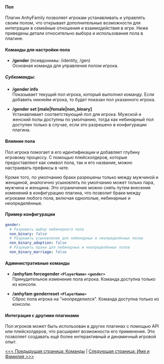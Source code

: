 #### Пол
Плагин AnhyFamily позволяет игрокам устанавливать и управлять своим полом, что открывает дополнительные возможности для интеграции в семейные отношения и взаимодействия в игре. Ниже приведены детали относительно выбора и использования пола в плагине.

#### Команды для настройки пола
- **/gender** (псевдонимы: /identity, /gen)  
  Основная команда для управления полом игрока.

##### Субкоманды:
- **/gender info**  
  Показывает текущий пол игрока, который выполнил команду. Если добавить никнейм игрока, то будет показан пол указанного игрока.

- **/gender set [male|female|non_binary]**  
  Устанавливает соответствующий пол для игрока. Мужской и женский полы доступны по умолчанию, тогда как небинарный пол доступен только в случае, если это разрешено в конфигурации плагина.

#### Влияние пола
Пол игрока помогает в его идентификации и добавляет глубину игровому процессу. С помощью плейсхолдеров, которые предоставляют как символ пола, так и его название, можно настраивать префиксы в чате.

Кроме того, по умолчанию браки разрешены только между мужчиной и женщиной, аналогично усыновлять по умолчанию может только пара, мужчина и женщина. Это ограничение можно снять путем внесения изменений в конфигурацию плагина, что позволит браки между игроками любого пола, включая однополые, небинарные и неопределённые.

#### Пример конфигурации
```yaml
gender:
  # Разрешить выбор небинарного пола
  non_binary: false
  # Разрешить усыновление для небинарных и неопределённых полов
  non_binary_adoption: false
  # Разрешить браки для небинарных и неопределённых полов
  non_binary_marriage: false
```

#### Административные команды
- **/anhyfam forcegender `<PlayerName>` `<gender>`**  
  Принудительное изменение пола игрока. Команда доступна только из консоли.

- **/anhyfam genderreset `<PlayerName>`**  
  Сброс пола игрока на "неопределился". Команда доступна только из консоли.

#### Интеграция с другими плагинами
Пол игроков может быть использован в других плагинах с помощью API или плейсхолдеров, что расширяет возможности его применения. Это позволяет создавать ещё более интерактивный и динамичный игровой опыт.

[<<< Предыдущая страница: Команды](commands.md) | [Следующая страница: Имя и Фамилия >>>](names.md)